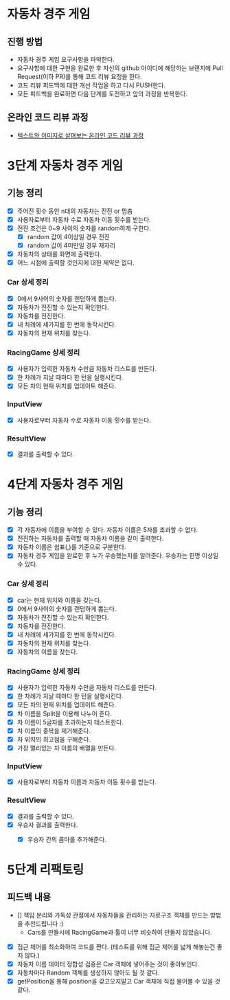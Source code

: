 # 자동차 경주 게임
## 진행 방법
* 자동차 경주 게임 요구사항을 파악한다.
* 요구사항에 대한 구현을 완료한 후 자신의 github 아이디에 해당하는 브랜치에 Pull Request(이하 PR)를 통해 코드 리뷰 요청을 한다.
* 코드 리뷰 피드백에 대한 개선 작업을 하고 다시 PUSH한다.
* 모든 피드백을 완료하면 다음 단계를 도전하고 앞의 과정을 반복한다.

## 온라인 코드 리뷰 과정
* [텍스트와 이미지로 살펴보는 온라인 코드 리뷰 과정](https://github.com/next-step/nextstep-docs/tree/master/codereview)


# 3단계 자동차 경주 게임
## 기능 정리
- [x] 주어진 횟수 동안 n대의 자동차는 전진 or 멈춤
- [x] 사용자로부터 자동차 수로 자동차 이동 횟수를 받는다.
- [x] 전진 조건은 0~9 사이의 숫자를 random하게 구한다.
    - [x] random 값이 4이상일 경우 전진
    - [x] random 값이 4미만일 경우 제자리
- [x] 자동차의 상태를 화면에 출력한다.
- [x] 어느 시점에 출력할 것인지에 대한 제약은 없다.

### Car 상세 정리
- [x] 0에서 9사이의 숫자를 랜덤하게 뽑는다.
- [x] 자동차가 전진할 수 있는지 확인한다.
- [x] 자동차를 전진한다.
- [x] 내 차례에 세가지를 한 번에 동작시킨다.
- [x] 자동차의 현재 위치를 찾는다.

### RacingGame 상세 정리
- [x] 사용자가 입력한 자동차 수만큼 자동차 리스트를 만든다.
- [x] 한 차례가 지날 때마다 한 턴을 실행시킨다.
- [x] 모든 차의 현재 위치를 업데이트 해준다.

### InputView
- [x] 사용자로부터 자동차 수로 자동차 이동 횟수를 받는다.

### ResultView
- [x] 결과를 출력할 수 있다.

# 4단계 자동차 경주 게임
## 기능 정리
- [x] 각 자동차에 이름을 부여할 수 있다. 자동차 이름은 5자를 초과할 수 없다.
- [x] 전진하는 자동차를 출력할 때 자동차 이름을 같이 출력한다.
- [x] 자동차 이름은 쉼표(,)를 기준으로 구분한다.
- [x] 자동차 경주 게임을 완료한 후 누가 우승했는지를 알려준다. 우승자는 한명 이상일 수 있다.

### Car 상세 정리
- [x] car는 현재 위치와 이름을 갖는다.
- [x] 0에서 9사이의 숫자를 랜덤하게 뽑는다.
- [x] 자동차가 전진할 수 있는지 확인한다.
- [x] 자동차를 전진한다.
- [x] 내 차례에 세가지를 한 번에 동작시킨다.
- [x] 자동차의 현재 위치를 찾는다.
- [x] 자동차의 이름을 찾는다.

### RacingGame 상세 정리
- [x] 사용자가 입력한 자동차 수만큼 자동차 리스트를 만든다.
- [x] 한 차례가 지날 때마다 한 턴을 실행시킨다.
- [x] 모든 차의 현재 위치를 업데이트 해준다.
- [x] 차 이름을 Split을 이용해 나누어 준다.
- [x] 차 이름이 5글자를 초과하는지 테스트한다.
- [x] 차 이름의 중복을 제거해준다.
- [x] 차 위치의 최고점을 구해준다.
- [x] 가장 멀리있는 차 이름의 배열을 만든다.

### InputView
- [x] 사용자로부터 자동차 이름과 자동차 이동 횟수를 받는다.

### ResultView
- [x] 결과를 출력할 수 있다.
- [x] 우승자 결과를 출력한다.
  - [x] 우승자 간의 콤마를 추가해준다.



# 5단계 리팩토링
## 피드백 내용
- [] 책임 분리와 가독성 관점에서 자동차들을 관리하는 자료구조 객체를 만드는 방법을 추천드립니다 :) 
  - Cars를 만들시에 RacingGame과 툴이 너무 비슷하여 만들지 않았습니다.
- [x] 접근 제어를 최소화하여 코드를 짠다. (테스트를 위해 접근 제어를 넓게 해놓는건 좋지 않다.)
- [x] 자동차 이름 데이터 정합성 검증은 Car 객체에 넣어주는 것이 좋아보인다.
- [x] 자동차마다 Random 객체를 생성하지 않아도 될 것 같다.
- [x] getPosition을 통해 position을 갖고오지말고 Car 객체에 직접 물어볼 수 있을 것 같다.